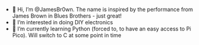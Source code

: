 - 👋 Hi, I’m @JamesBr0wn. The name is inspired by the performance from James Brown in Blues Brothers - just great!
- 👀 I’m interested in doing DIY electronics
- 🌱 I’m currently learning Python (forced to, to have an easy access to Pi Pico). Will switch to C at some point in time


<!---
JamesBr0wn/JamesBr0wn is a ✨ special ✨ repository because its `README.md` (this file) appears on your GitHub profile.
You can click the Preview link to take a look at your changes.
--->
